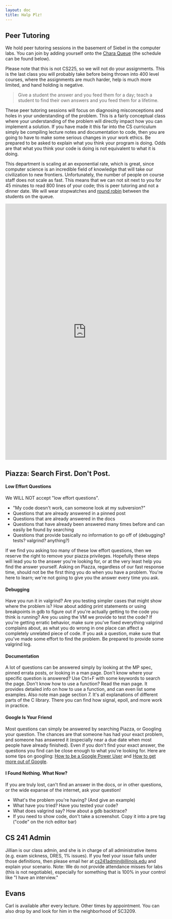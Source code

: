 ```yaml
---
layout: doc
title: Halp Plz!
---
```


## Peer Tutoring

We hold peer tutoring sessions in the basement of Siebel in the computer labs. You can join by adding yourself onto the [Chara Queue](https://chara.cs.illinois.edu) (the schedule can be found below).

Please note that this is not CS225, so we will not do your assignments. This is the last class you will probably take before being thrown into 400 level courses, where the assignments are much harder, help is much more limited, and hand holding is negative.

> Give a student the answer and you feed them for a day; teach a student to find their own answers and you feed them for a lifetime.

These peer tutoring sessions will focus on diagnosing misconceptions and holes in your understanding of the problem. This is a fairly conceptual class where your understanding of the problem will directly impact how you can implement a solution. If you have made it this far into the CS curriculum simply be compiling lecture notes and documentation to code, then you are going to have to make some serious changes in your work ethics. Be prepared to be asked to explain what you think your program is doing. Odds are that what you think your code is doing is not equivalent to what it is doing.

This department is scaling at an exponential rate, which is great, since computer science is an incredible field of knowledge that will take our civilization to new frontiers. Unfortunately, the number of people on course staff does not scale as fast. This means that we can not sit next to you for 45 minutes to read 800 lines of your code; this is peer tutoring and not a dinner date. We will wear stopwatches and [round robin](https://en.wikipedia.org/wiki/Round-robin_scheduling) between the students on the queue.

<iframe src="https://www.google.com/calendar/embed?title=CS%20241%20Staff%20Calendar&amp;mode=WEEK&amp;wkst=2&amp;bgcolor=%23FFFFFF&amp;src=illinois.edu_rtpfqbnbvd071rcps8oougljis%40group.calendar.google.com&amp;color=%232952A3&amp;ctz=America%2FChicago" style=" border-width:0 " width="100%" height="800px" frameborder="0" scrolling="no"></iframe>

## Piazza: Search First. Don't Post.

#### Low Effort Questions

We WILL NOT accept "low effort questions".

*   "My code doesn't work, can someone look at my subversion?"
*   Questions that are already answered in a pinned post
*   Questions that are already answered in the docs
*   Questions that have already been answered many times before and can easily be found by searching
*   Questions that provide basically no information to go off of (debugging? tests? valgrind? anything?)

If we find you asking too many of these low effort questions, then we reserve the right to remove your piazza privileges. Hopefully these steps will lead you to the answer you're looking for, or at the very least help you find the answer yourself. Asking on Piazza, regardless of our fast response time, should not be the first thing you do when you have a problem. You're here to learn; we're not going to give you the answer every time you ask.

#### Debugging

Have you run it in valgrind? Are you testing simpler cases that might show where the problem is? How about adding print statements or using breakpoints in gdb to figure out if you're actually getting to the code you think is running? Are you using the VM we provide to test the code? If you're getting erratic behavior, make sure you've fixed everything valgrind complains about, as what you do wrong in one place can affect a completely unrelated piece of code. If you ask a question, make sure that you've made some effort to find the problem. Be prepared to provide some valgrind log.

#### Documentation

A lot of questions can be answered simply by looking at the MP spec, pinned errata posts, or looking in a man page. Don't know where your specific question is answered? Use Ctrl+F with some keywords to search the page. Don't know how to use a function? Read the man page. It provides detailed info on how to use a function, and can even list some examples. Also note man page section 7\. It's all explanations of different parts of the C library. There you can find how signal, epoll, and more work in practice.

#### Google Is Your Friend

Most questions can simply be answered by searching Piazza, or Googling your question. The chances are that someone has had your exact problem, and someone has answered it (especially near a due date when most people have already finished). Even if you don't find your exact answer, the questions you find can be close enough to what you're looking for. Here are some tips on googling: [How to be a Google Power User](http://imgur.com/gallery/rNlQJuT) and [How to get more out of Google](http://imgur.com/gallery/hkmIT).

#### I Found Nothing. What Now?

If you are truly lost, can't find an answer in the docs, or in other questions, or the wide expanse of the internet, ask your question!

*   What's the problem you're having? (And give an example)
*   What have you tried? Have you tested your code?
*   What does valgrind say? How about a gdb backtrace?
*   If you need to show code, don't take a screenshot. Copy it into a pre tag ("code" on the rich editor bar)

## CS 241 Admin

Jillian is our class admin, and she is in charge of all administrative items (e.g. exam sickness, DRES, 1% issues). If you feel your issue falls under those definitions, then please email her at [cs241admin@illinois.edu](mailto:cs241admin@illinois.edu) and explain your scenario. Note: We do not provide attendance misses for labs (this is not negotiable), especially for something that is 100% in your control like "I have an interview."

## Evans

Carl is available after every lecture. Other times by appointment. You can also drop by and look for him in the neighborhood of SC3209.
